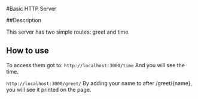 #Basic HTTP Server

##Description

This server has two simple routes: greet and time.


## How to use
To access them got to:
```http://localhost:3000/time```
And you will see the time.

```http://localhost:3000/greet/```
By adding your name to after /greet/{name}, you will see it printed on the page.
